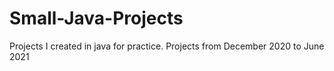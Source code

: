 # Small-Java-Projects
Projects I created in java for practice. Projects from December 2020 to June 2021
